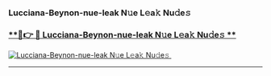 ### Lucciana-Beynon-nue-leak N𝚞e L𝚎a𝚔 Nu𝚍e𝚜   

### [ **🔗👉 🔴 Lucciana-Beynon-nue-leak N𝚞e L𝚎a𝚔 Nu𝚍e𝚜 **](https://taap.it/xNRuk4)  

[![Lucciana-Beynon-nue-leak N𝚞e L𝚎a𝚔 Nu𝚍e𝚜 ](https://i.imgur.com/0qMVB7G.gif)](https://taap.it/xNRuk4)  

___  
